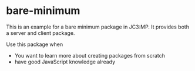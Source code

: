 # bare-minimum
This is an example for a bare minimum package in JC3:MP. It provides both a server and client package.

Use this package when
* You want to learn more about creating packages from scratch
* have good JavaScript knowledge already